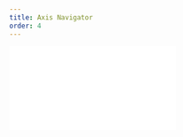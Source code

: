 ```yaml
---
title: Axis Navigator
order: 4
---
```


<embed src="@/docs/specification/module/axisNavigator.zh.md"></embed>

